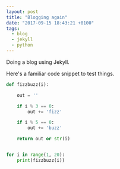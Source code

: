 ```yaml
---
layout: post
title: "Blogging again"
date: "2017-09-15 18:43:21 +0100"
tags:
  - blog
  - jekyll
  - python
---
```


Doing a blog using Jekyll.<!--more-->

Here's a familiar code snippet to test things.

```python
def fizzbuzz(i):

    out = ''

    if i % 3 == 0:
        out += 'fizz'

    if i % 5 == 0:
        out += 'buzz'

    return out or str(i)


for i in range(1, 20):
    print(fizzbuzz(i))
```
